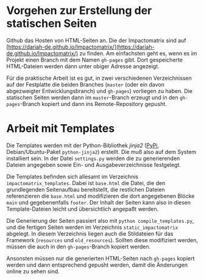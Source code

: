 # Vorgehen zur Erstellung der statischen Seiten

Github das Hosten von HTML-Seiten an. Die der Impactomatrix sind auf [https://dariah-de.github.io/Impactomatrix/](https://dariah-de.github.io/Impactomatrix/) zu finden. Am einfachsten geht es, wenn es im Projekt einen Branch mit dem Namen `gh-pages` gibt. Dort gespeicherte HTML-Dateien werden dann unter obiger Adresse angezeigt.

Für die praktische Arbeit ist es gut, in zwei verschiedenen Verzeichnissen auf der Festplatte die beiden Branches (`master` (oder ein davon abgezweigter Entwicklungsbranch) und `gh-pages`) vorliegen zu haben. Die statischen Seiten werden dann im `master`-Branch erzeugt und in den `gh-pages`-Branch kopiert und dann ins Remote-Repository gepusht.

# Arbeit mit Templates

Die Templates werden mit der Python-Bibliothek _jinja2_ ([PyPi](https://pypi.python.org/pypi/Jinja2/2.8), Debian/Ubuntu-Paket `python-jinja2`) erstellt. Die muß also auf dem System installiert sein. In der Datei `settings.py` werden die zu generierenden Dateien angegeben sowie Ein- und Ausgabeverzeichnisse festgelegt.

Die Templates befinden sich allesamt im Verzeichnis `impactomatrix_templates`. Dabei ist `base.html` die Datei, die den grundlegenden Seitenaufbau bereitstellt, die restlichen Dateien referenzieren die `base.html` und modifizieren die dort angegebenen Blöcke `main` und gegebenenfalls `footer`. Der Inhalt der Seiten kann also in diesen Template-Dateien leicht und übersichtlich angepaßt werden.

Die Generierung der Seiten passiert also mit `python compile_templates.py`, und die fertigen Seiten werden im Verzeichnis `static_impactomatrix` abgelegt. In diesem Verzeichnis liegen auch die Stildateien für das Framework (`resources` und `old_resources`). Sollten diese modifiziert werden, müssen die auch in den `gh-pages`-Branch kopiert werden.

Ansonsten müssen nur die generierten HTML-Seiten nach `gh-pages` kopiert werden und dann entsprechend gepusht werden, damit die Änderungen online zu sehen sind.

 
